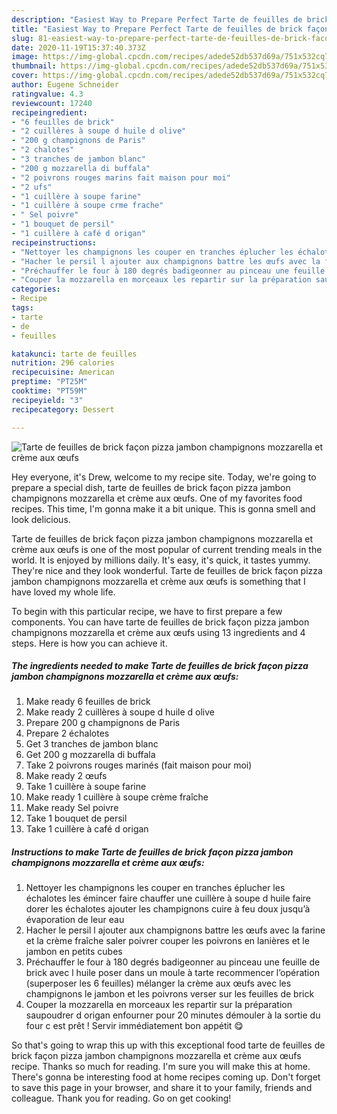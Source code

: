 ```yaml
---
description: "Easiest Way to Prepare Perfect Tarte de feuilles de brick façon pizza jambon champignons mozzarella et crème aux œufs"
title: "Easiest Way to Prepare Perfect Tarte de feuilles de brick façon pizza jambon champignons mozzarella et crème aux œufs"
slug: 81-easiest-way-to-prepare-perfect-tarte-de-feuilles-de-brick-facon-pizza-jambon-champignons-mozzarella-et-creme-aux-oufs
date: 2020-11-19T15:37:40.373Z
image: https://img-global.cpcdn.com/recipes/adede52db537d69a/751x532cq70/tarte-de-feuilles-de-brick-facon-pizza-jambon-champignons-mozzarella-et-creme-aux-oeufs-photo-principale-de-la-recette.jpg
thumbnail: https://img-global.cpcdn.com/recipes/adede52db537d69a/751x532cq70/tarte-de-feuilles-de-brick-facon-pizza-jambon-champignons-mozzarella-et-creme-aux-oeufs-photo-principale-de-la-recette.jpg
cover: https://img-global.cpcdn.com/recipes/adede52db537d69a/751x532cq70/tarte-de-feuilles-de-brick-facon-pizza-jambon-champignons-mozzarella-et-creme-aux-oeufs-photo-principale-de-la-recette.jpg
author: Eugene Schneider
ratingvalue: 4.3
reviewcount: 17240
recipeingredient:
- "6 feuilles de brick"
- "2 cuillères à soupe d huile d olive"
- "200 g champignons de Paris"
- "2 chalotes"
- "3 tranches de jambon blanc"
- "200 g mozzarella di buffala"
- "2 poivrons rouges marins fait maison pour moi"
- "2 ufs"
- "1 cuillère à soupe farine"
- "1 cuillère à soupe crme frache"
- " Sel poivre"
- "1 bouquet de persil"
- "1 cuillère à café d origan"
recipeinstructions:
- "Nettoyer les champignons les couper en tranches éplucher les échalotes les émincer faire chauffer une cuillère à soupe d huile faire dorer les échalotes ajouter les champignons cuire à feu doux jusqu’à évaporation de leur eau"
- "Hacher le persil l ajouter aux champignons battre les œufs avec la farine et la crème fraîche saler poivrer couper les poivrons en lanières et le jambon en petits cubes"
- "Préchauffer le four à 180 degrés badigeonner au pinceau une feuille de brick avec l huile poser dans un moule à tarte recommencer l’opération (superposer les 6 feuilles) mélanger la crème aux œufs avec les champignons le jambon et les poivrons verser sur les feuilles de brick"
- "Couper la mozzarella en morceaux les repartir sur la préparation saupoudrer d origan enfourner pour 20 minutes démouler à la sortie du four c est prêt ! Servir immédiatement bon appétit 😋"
categories:
- Recipe
tags:
- tarte
- de
- feuilles

katakunci: tarte de feuilles 
nutrition: 296 calories
recipecuisine: American
preptime: "PT25M"
cooktime: "PT59M"
recipeyield: "3"
recipecategory: Dessert

---
```



![Tarte de feuilles de brick façon pizza jambon champignons mozzarella et crème aux œufs](https://img-global.cpcdn.com/recipes/adede52db537d69a/751x532cq70/tarte-de-feuilles-de-brick-facon-pizza-jambon-champignons-mozzarella-et-creme-aux-oeufs-photo-principale-de-la-recette.jpg)

Hey everyone, it's Drew, welcome to my recipe site. Today, we're going to prepare a special dish, tarte de feuilles de brick façon pizza jambon champignons mozzarella et crème aux œufs. One of my favorites food recipes. This time, I'm gonna make it a bit unique. This is gonna smell and look delicious.



Tarte de feuilles de brick façon pizza jambon champignons mozzarella et crème aux œufs is one of the most popular of current trending meals in the world. It is enjoyed by millions daily. It's easy, it's quick, it tastes yummy. They're nice and they look wonderful. Tarte de feuilles de brick façon pizza jambon champignons mozzarella et crème aux œufs is something that I have loved my whole life.


To begin with this particular recipe, we have to first prepare a few components. You can have tarte de feuilles de brick façon pizza jambon champignons mozzarella et crème aux œufs using 13 ingredients and 4 steps. Here is how you can achieve it.

<!--inarticleads1-->

##### The ingredients needed to make Tarte de feuilles de brick façon pizza jambon champignons mozzarella et crème aux œufs:

1. Make ready 6 feuilles de brick
1. Make ready 2 cuillères à soupe d huile d olive
1. Prepare 200 g champignons de Paris
1. Prepare 2 échalotes
1. Get 3 tranches de jambon blanc
1. Get 200 g mozzarella di buffala
1. Take 2 poivrons rouges marinés (fait maison pour moi)
1. Make ready 2 œufs
1. Take 1 cuillère à soupe farine
1. Make ready 1 cuillère à soupe crème fraîche
1. Make ready  Sel poivre
1. Take 1 bouquet de persil
1. Take 1 cuillère à café d origan




<!--inarticleads2-->

##### Instructions to make Tarte de feuilles de brick façon pizza jambon champignons mozzarella et crème aux œufs:

1. Nettoyer les champignons les couper en tranches éplucher les échalotes les émincer faire chauffer une cuillère à soupe d huile faire dorer les échalotes ajouter les champignons cuire à feu doux jusqu’à évaporation de leur eau
1. Hacher le persil l ajouter aux champignons battre les œufs avec la farine et la crème fraîche saler poivrer couper les poivrons en lanières et le jambon en petits cubes
1. Préchauffer le four à 180 degrés badigeonner au pinceau une feuille de brick avec l huile poser dans un moule à tarte recommencer l’opération (superposer les 6 feuilles) mélanger la crème aux œufs avec les champignons le jambon et les poivrons verser sur les feuilles de brick
1. Couper la mozzarella en morceaux les repartir sur la préparation saupoudrer d origan enfourner pour 20 minutes démouler à la sortie du four c est prêt ! Servir immédiatement bon appétit 😋




So that's going to wrap this up with this exceptional food tarte de feuilles de brick façon pizza jambon champignons mozzarella et crème aux œufs recipe. Thanks so much for reading. I'm sure you will make this at home. There's gonna be interesting food at home recipes coming up. Don't forget to save this page in your browser, and share it to your family, friends and colleague. Thank you for reading. Go on get cooking!
